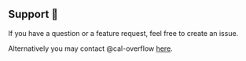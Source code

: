 ## Support 💬
If you have a question or a feature request, feel free to create an issue.

Alternatively you may contact @cal-overflow [here](https://cal-overflow.dev/contact).
